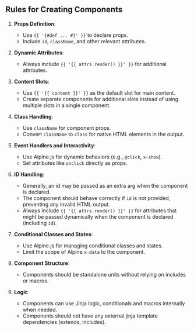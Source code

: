 ## Rules for Creating Components

1. **Props Definition**:
    - Use `{{ '{#def ... #}' }}` to declare props.
    - Include `id`, `className`, and other relevant attributes.
2. **Dynamic Attributes**:
    - Always include `{{ '{{ attrs.render() }}' }}` for additional attributes.

3. **Content Slots**:
    - Use `{{ '{{ content }}' }}` as the default slot for main content.
    - Create separate components for additional slots instead of using multiple slots in a single component.

4. **Class Handling**:
    - Use `className` for component props.
    - Convert `className` to `class` for native HTML elements in the output.

5. **Event Handlers and Interactivity**:
    - Use Alpine.js for dynamic behaviors (e.g., `@click`, `x-show`).
    - Set attributes like `onclick` directly as props.

6. **ID Handling**:
    - Generally, an id may be passed as an extra arg when the component is declared.
    - The component should behave correctly if `id` is not provided, preventing any invalid HTML output.
    - Always include `{{ '{{ attrs.render() }}' }}` for attributes that might be passed dynamically when the component is
      declared (including `id`).

7. **Conditional Classes and States**:
    - Use Alpine.js for managing conditional classes and states.
    - Limit the scope of Alpine `x-data` to the component.

8. **Component Structure**:
    - Components should be standalone units without relying on includes or macros.

9. **Logic**
    - Components can use Jinja logic, conditionals and macros internally when needed.
    - Components should not have any external jinja template dependencies (extends, includes).

